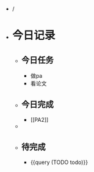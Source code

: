 - /
- # 今日记录
	- ## 今日任务
		- 做pa
		- 看论文
	- ##  今日完成
		- [[PA2]]
	-
	- ## 待完成
		- {{query (TODO todo)}}